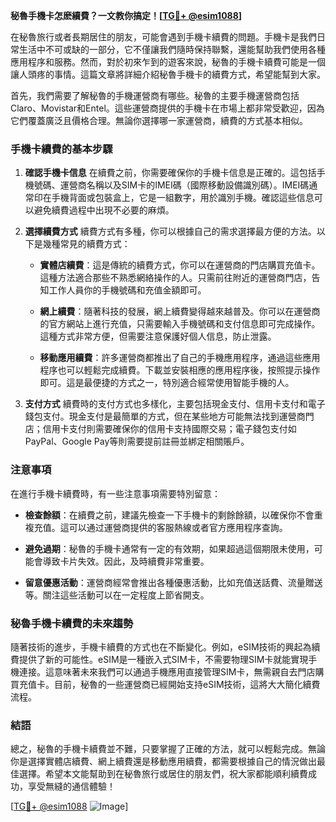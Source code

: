 **秘魯手機卡怎麽續費？一文教你搞定！[[TG💪+ @esim1088](https://t.me/s/esim1088)]**

在秘魯旅行或者長期居住的朋友，可能會遇到手機卡續費的問題。手機卡是我們日常生活中不可或缺的一部分，它不僅讓我們隨時保持聯繫，還能幫助我們使用各種應用程序和服務。然而，對於初來乍到的遊客來說，秘魯的手機卡續費可能是一個讓人頭疼的事情。這篇文章將詳細介紹秘魯手機卡的續費方式，希望能幫到大家。

首先，我們需要了解秘魯的手機運營商有哪些。秘魯的主要手機運營商包括Claro、Movistar和Entel。這些運營商提供的手機卡在市場上都非常受歡迎，因為它們覆蓋廣泛且價格合理。無論你選擇哪一家運營商，續費的方式基本相似。

### 手機卡續費的基本步驟

1. **確認手機卡信息**
   在續費之前，你需要確保你的手機卡信息是正確的。這包括手機號碼、運營商名稱以及SIM卡的IMEI碼（國際移動設備識別碼）。IMEI碼通常印在手機背面或包裝盒上，它是一組數字，用於識別手機。確認這些信息可以避免續費過程中出現不必要的麻煩。

2. **選擇續費方式**
   續費方式有多種，你可以根據自己的需求選擇最方便的方法。以下是幾種常見的續費方式：

   - **實體店續費**：這是傳統的續費方式，你可以在運營商的門店購買充值卡。這種方法適合那些不熟悉網絡操作的人。只需前往附近的運營商門店，告知工作人員你的手機號碼和充值金額即可。
   
   - **網上續費**：隨著科技的發展，網上續費變得越來越普及。你可以在運營商的官方網站上進行充值，只需要輸入手機號碼和支付信息即可完成操作。這種方式非常方便，但需要注意保護好個人信息，防止泄露。
   
   - **移動應用續費**：許多運營商都推出了自己的手機應用程序，通過這些應用程序也可以輕鬆完成續費。下載並安裝相應的應用程序後，按照提示操作即可。這是最便捷的方式之一，特別適合經常使用智能手機的人。

3. **支付方式**
   續費時的支付方式也多樣化，主要包括現金支付、信用卡支付和電子錢包支付。現金支付是最簡單的方式，但在某些地方可能無法找到運營商門店；信用卡支付則需要確保你的信用卡支持國際交易；電子錢包支付如PayPal、Google Pay等則需要提前註冊並綁定相關賬戶。

### 注意事項

在進行手機卡續費時，有一些注意事項需要特別留意：

- **檢查餘額**：在續費之前，建議先檢查一下手機卡的剩餘餘額，以確保你不會重複充值。這可以通过運營商提供的客服熱線或者官方應用程序查詢。
  
- **避免過期**：秘魯的手機卡通常有一定的有效期，如果超過這個期限未使用，可能會導致卡片失效。因此，及時續費非常重要。

- **留意優惠活動**：運營商經常會推出各種優惠活動，比如充值送話費、流量贈送等。關注這些活動可以在一定程度上節省開支。

### 秘魯手機卡續費的未來趨勢

隨著技術的進步，手機卡續費的方式也在不斷變化。例如，eSIM技術的興起為續費提供了新的可能性。eSIM是一種嵌入式SIM卡，不需要物理SIM卡就能實現手機連接。這意味著未來我們可以通過手機應用直接管理SIM卡，無需親自去門店購買充值卡。目前，秘魯的一些運營商已經開始支持eSIM技術，這將大大簡化續費流程。

### 結語

總之，秘魯的手機卡續費並不難，只要掌握了正確的方法，就可以輕鬆完成。無論你是選擇實體店續費、網上續費還是移動應用續費，都需要根據自己的情況做出最佳選擇。希望本文能幫助到在秘魯旅行或居住的朋友們，祝大家都能順利續費成功，享受無縫的通信體驗！

[[TG💪+ @esim1088](https://t.me/s/esim1088) ![Image](https://i.postimg.cc/4NQfJmqS/Snipaste-2025-05-13-00-14-12.png)]
